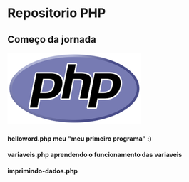 # Repositorio PHP
## Começo da jornada

![PHP](imgs/php.png)


#### helloword.php meu "meu primeiro programa" :)
#### variaveis.php aprendendo o funcionamento das variaveis
#### imprimindo-dados.php 
